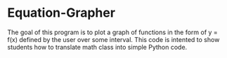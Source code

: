 # Equation-Grapher
The goal of this program is to plot a graph of functions in the form of y = f(x) defined by the user over some interval.
This code is intented to show students how to translate math class into simple Python code.
